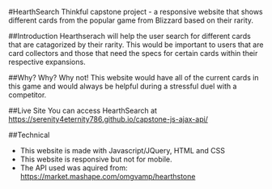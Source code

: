 #HearthSearch
Thinkful capstone project - a responsive website that shows different cards from the popular game from Blizzard based on their rarity.

##Introduction
Hearthserach will help the user search for different cards that are catagorized by their rarity. 
This would be important to users that are card collectors and those that need the specs for certain cards within their respective expansions.

##Why?
Why? Why not! This website would have all of the current cards in this game and would always be helpful during a stressful duel with a competitor. 

##Live Site
You can access HearthSearch at https://serenity4eternity786.github.io/capstone-js-ajax-api/

##Technical
* This website is made with Javascript/JQuery, HTML and CSS
* This website is responsive but not for mobile. 
* The API used was aquired from: https://market.mashape.com/omgvamp/hearthstone
